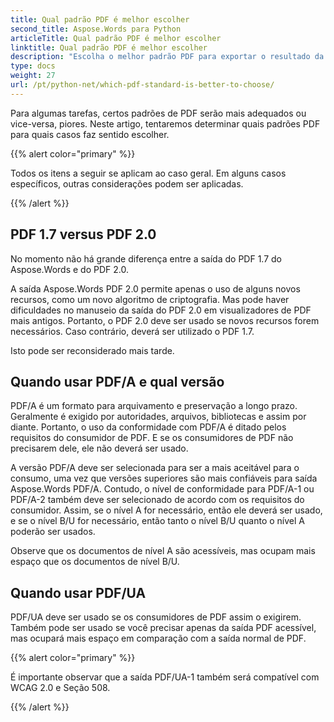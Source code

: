 ```yaml
---
title: Qual padrão PDF é melhor escolher
second_title: Aspose.Words para Python
articleTitle: Qual padrão PDF é melhor escolher
linktitle: Qual padrão PDF é melhor escolher
description: "Escolha o melhor padrão PDF para exportar o resultado da sua tarefa de programação em Python. Qual padrão de PDF é melhor – PDF 1.7, PDF 2.0, PDF/A-1, PDF/A-2 ou PDF/UA."
type: docs
weight: 27
url: /pt/python-net/which-pdf-standard-is-better-to-choose/
---
```


Para algumas tarefas, certos padrões de PDF serão mais adequados ou vice-versa, piores. Neste artigo, tentaremos determinar quais padrões PDF para quais casos faz sentido escolher.

{{% alert color="primary" %}}

Todos os itens a seguir se aplicam ao caso geral. Em alguns casos específicos, outras considerações podem ser aplicadas.

{{% /alert %}}

## PDF 1.7 versus PDF 2.0

No momento não há grande diferença entre a saída do PDF 1.7 do Aspose.Words e do PDF 2.0.

A saída Aspose.Words PDF 2.0 permite apenas o uso de alguns novos recursos, como um novo algoritmo de criptografia. Mas pode haver dificuldades no manuseio da saída do PDF 2.0 em visualizadores de PDF mais antigos. Portanto, o PDF 2.0 deve ser usado se novos recursos forem necessários. Caso contrário, deverá ser utilizado o PDF 1.7.

Isto pode ser reconsiderado mais tarde.

## Quando usar PDF/A e qual versão

PDF/A é um formato para arquivamento e preservação a longo prazo. Geralmente é exigido por autoridades, arquivos, bibliotecas e assim por diante. Portanto, o uso da conformidade com PDF/A é ditado pelos requisitos do consumidor de PDF. E se os consumidores de PDF não precisarem dele, ele não deverá ser usado.

A versão PDF/A deve ser selecionada para ser a mais aceitável para o consumo, uma vez que versões superiores são mais confiáveis para saída Aspose.Words PDF/A. Contudo, o nível de conformidade para PDF/A-1 ou PDF/A-2 também deve ser selecionado de acordo com os requisitos do consumidor. Assim, se o nível A for necessário, então ele deverá ser usado, e se o nível B/U for necessário, então tanto o nível B/U quanto o nível A poderão ser usados.

Observe que os documentos de nível A são acessíveis, mas ocupam mais espaço que os documentos de nível B/U.

## Quando usar PDF/UA

PDF/UA deve ser usado se os consumidores de PDF assim o exigirem. Também pode ser usado se você precisar apenas da saída PDF acessível, mas ocupará mais espaço em comparação com a saída normal de PDF.

{{% alert color="primary" %}}

É importante observar que a saída PDF/UA-1 também será compatível com WCAG 2.0 e Seção 508.

{{% /alert %}}